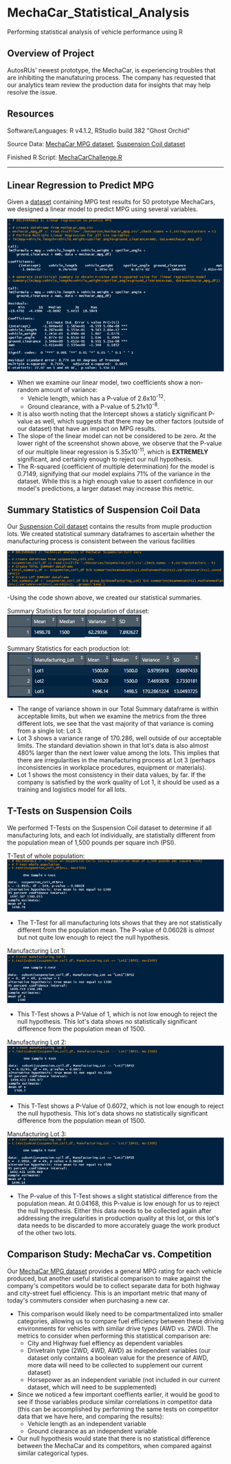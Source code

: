 # MechaCar_Statistical_Analysis

Performing statistical analysis of vehicle performance using R

## Overview of Project

AutosRUs' newest prototype, the MechaCar, is experiencing troubles that are inhibiting the manufaturing process. The company has requested that our analytics team review the production data for insights that may help resolve the issue.

## Resources

Software/Languages: R v4.1.2, RStudio build 382 "Ghost Orchid"

Source Data: [MechaCar MPG dataset](https://github.com/ZeroDarkHardy/MechaCar_Statistical_Analysis/blob/main/Resources/MechaCar_mpg.csv), [Suspension Coil dataset](https://github.com/ZeroDarkHardy/MechaCar_Statistical_Analysis/blob/main/Resources/Suspension_Coil.csv)

Finished R Script: [MechaCarChallenge.R](https://github.com/ZeroDarkHardy/MechaCar_Statistical_Analysis/blob/main/MechaCarChallenge.R)

---

## Linear Regression to Predict MPG

Given a [dataset](https://github.com/ZeroDarkHardy/MechaCar_Statistical_Analysis/blob/main/Resources/MechaCar_mpg.csv) containing MPG test results for 50 prototype MechaCars, we designed a linear model to predict MPG using several variables.

![linear_regression.png](https://github.com/ZeroDarkHardy/MechaCar_Statistical_Analysis/blob/main/images/linear_regression.png)

- When we examine our linear model, two coefficients show a non-random amount of variance:
    - Vehicle length, which has a P-value of 2.6x10<sup>-12</sup>.
    - Ground clearance, with a P-value of 5.21x10<sup>-8</sup>.
- It is also worth noting that the Intercept shows a staticly significant P-value as well, which suggests that there may be other factors (outside of our dataset) that have an impact on MPG results.
- The slope of the linear model can not be considered to be zero.  At the lower right of the screenshot shown above, we observe that the P-value of our multiple linear regression is 5.35x10<sup>-11</sup>, which is **EXTREMELY** significant, and certainly enough to reject our null hypothesis. 
- The R-squared (coefficient of multiple determination) for the model is 0.7149, signifying that our model explains 71% of the variance in the dataset. While this is a high enough value to assert confidence in our model's predictions, a larger dataset may increase this metric.

## Summary Statistics of Suspension Coil Data

Our [Suspension Coil dataset](https://github.com/ZeroDarkHardy/MechaCar_Statistical_Analysis/blob/main/Resources/Suspension_Coil.csv) contains the results from muple production lots. We created statistical summary dataframes to ascertain whether the manufacturing process is consistent between the various facilities

![deliverable2_code.png](https://github.com/ZeroDarkHardy/MechaCar_Statistical_Analysis/blob/main/images/deliverable2_code.png)

-Using the code shown above, we created our statistical summaries.

Summary Statistics for total population of dataset:<br/>
![total_summary_df.png](https://github.com/ZeroDarkHardy/MechaCar_Statistical_Analysis/blob/main/images/total_summary_df.png)

Summary Statistics for each production lot:<br/>
![lot_summary_df.png](https://github.com/ZeroDarkHardy/MechaCar_Statistical_Analysis/blob/main/images/lot_summary_df.png)

- The range of variance shown in our Total Summary dataframe is within acceptable limits, but when we examine the metrics from the three different lots, we see that the vast majority of that variance is coming from a single lot: Lot 3.
-  Lot 3 shows a variance range of 170.286, well outside of our acceptable limits.  The standard deviation shown in that lot's data is also almost 480% larger than the next lower value among the lots.  This implies that there are irregularities in the manufacturing process at Lot 3 (perhaps inconsistencies in workplace procedures, equipment or materials).
- Lot 1 shows the most consistency in their data values, by far.  If the company is satisfied by the work quality of Lot 1, it should be used as a training and logistics model for all lots.


## T-Tests on Suspension Coils

We performed T-Tests on the Suspension Coil dataset to determine if all manufacturing lots, and each lot individually, are statistially different from the population mean of 1,500 pounds per square inch (PSI).

T-Test of whole population:<br/>
![deliverable3_1.png](https://github.com/ZeroDarkHardy/MechaCar_Statistical_Analysis/blob/main/images/deliverable3_1.png)<br/>
- The T-Test for all manufacturing lots shows that they are not statistically different from the population mean.  The P-value of 0.06028 is *almost* but not quite low enough to reject the null hypothesis.

Manufacturing Lot 1:<br/>
![deliverable3_2.png](https://github.com/ZeroDarkHardy/MechaCar_Statistical_Analysis/blob/main/images/deliverable3_2.png)<br/>
- This T-Test shows a P-Value of 1, which is not low enough to reject the null hypothesis.  This lot's data shows no statistically significant difference from the population mean of 1500.

Manufacturing Lot 2:<br/>
![deliverable3_3.png](https://github.com/ZeroDarkHardy/MechaCar_Statistical_Analysis/blob/main/images/deliverable3_3.png)<br/>
- This T-Test shows a P-Value of 0.6072, which is not low enough to reject the null hypothesis.  This lot's data shows no statistically significant difference from the population mean of 1500.

Manufacturing Lot 3:<br/>
![deliverable3_4.png](https://github.com/ZeroDarkHardy/MechaCar_Statistical_Analysis/blob/main/images/deliverable3_4.png)<br/>
- The P-value of this T-Test shows a slight statistical difference from the population mean. At 0.04168, this P-value is low enough for us to reject the null hypothesis.  Either this data needs to be collected again after addressing the irregularities in production quality at this lot, or this lot's data needs to be discarded to more accurately guage the work product of the other two lots.

## Comparison Study: MechaCar vs. Competition

Our [MechaCar MPG dataset](https://github.com/ZeroDarkHardy/MechaCar_Statistical_Analysis/blob/main/Resources/MechaCar_mpg.csv) provides a general MPG rating for each vehicle produced, but another useful statistical comparison to make against the company's competitors would be to collect separate data for both highway and city-street fuel efficiency.  This is an important metric that many of today's commuters consider when purchasing a new car.

- This comparison would likely need to be compartmentalized into smaller categories, allowing us to compare fuel efficiency between these driving environments for vehicles with similar drive types (AWD vs. 2WD).  The metrics to consider when performing this statistical comparison are:
    - City and Highway fuel effiency as dependent variables
    - Drivetrain type (2WD, 4WD, AWD) as independent variables (our dataset only contains a boolean value for the presence of AWD, more data will need to be collected to supplement our current dataset)
    - Horsepower as an independent variable (not included in our current dataset, which will need to be supplemented)
- Since we noticed a few important coeffients earlier, it would be good to see if those variables produce similar correlations in competitor data (this can be accomplished by performing the same tests on competitor data that we have here, and comparing the results):
    - Vehicle length as an independent variable
    - Ground clearance as an independent variable
- Our null hypothesis would state that there is no statistical difference between the MechaCar and its competitors, when compared against similar categorical types.  
    